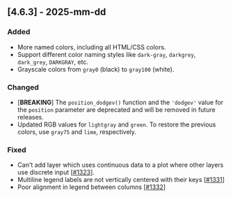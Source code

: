 ## [4.6.3] - 2025-mm-dd

### Added
- More named colors, including all HTML/CSS colors.
- Support different color naming styles like `dark-gray`, `darkgrey`, `dark_grey`, `DARKGRAY`, etc.
- Grayscale colors from `gray0` (black) to `gray100` (white).

### Changed
- [**BREAKING**] The `position_dodgev()` function and the `'dodgev'` value for the `position` parameter are deprecated and will be removed in future releases.
- Updated RGB values for `lightgray` and `green`. To restore the previous colors, use `gray75` and `lime`, respectively. 

### Fixed
- Can't add layer which uses continuous data to a plot where other layers use discrete input [[#1323](https://github.com/JetBrains/lets-plot/issues/1323)].
- Multiline legend labels are not vertically centered with their keys [[#1331](https://github.com/JetBrains/lets-plot/issues/1331)]   
- Poor alignment in legend between columns [[#1332](https://github.com/JetBrains/lets-plot/issues/1332)]
